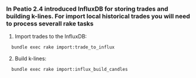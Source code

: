 ### In Peatio 2.4 introduced InfluxDB for storing trades and building k-lines. For import local historical trades you will need to process severall rake tasks

1. Import trades to the InfluxDB:

```bash
  bundle exec rake import:trade_to_influx
```

2. Build k-lines:

```bash
  bundle exec rake import:influx_build_candles
```
